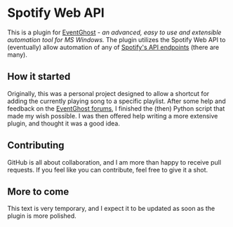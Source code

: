 # Spotify Web API

This is a plugin for [EventGhost](http://eventghost.net) - *an advanced, easy to use and extensible automation tool for MS Windows.* The plugin utilizes the Spotify Web API to (eventually) allow automation of any of [Spotify's API endpoints](https://developer.spotify.com/web-api/endpoint-reference/) (there are many).

## How it started

Originally, this was a personal project designed to allow a shortcut for adding the currently playing song to a specific playlist. After some help and feedback on the [EventGhost forums](http://eventghost.net/forum/), I finished the (then) Python script that made my wish possible. I was then offered help writing a more extensive plugin, and thought it was a good idea.

## Contributing

GitHub is all about collaboration, and I am more than happy to receive pull requests. If you feel like you can contribute, feel free to give it a shot.

## More to come

This text is very temporary, and I expect it to be updated as soon as the plugin is more polished.

